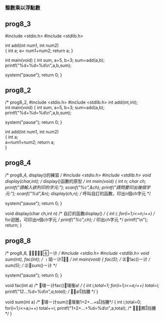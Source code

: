 ### 整數乘以浮點數
## prog8_3 

#include <stdio.h>
#include <stdlib.h>

int add(int num1, int num2) 	
{
   int a;
   a= num1+num2;
   return a; 
}

int main(void)
{
   int sum, a=5, b=3;
   sum=add(a,b);			
   printf("%d+%d=%d\n",a,b,sum); 

   system("pause");
   return 0;
}

## prog8_2

/* prog8_2, 
#include <stdio.h>
#include <stdlib.h>
int add(int,int);    		
int main(void)
{
   int sum, a=5, b=3;
   sum=add(a,b);			
   printf("%d+%d=%d\n",a,b,sum); 

   system("pause");
   return 0;
}

int add(int num1, int num2) 	
{
   int a; 				
   a=num1+num2;
   return a; 				
}

## prog8_4

/* prog8_4, display()的練習 */
#include <stdio.h>
#include <stdlib.h>
void display(char,int);	/* display()函數的原型 */
int main(void)
{
   int n;
   char ch;
   printf("請輸入欲列印的字元:");
   scanf("%c",&ch);
   printf("請問要印出幾個字元:");
   scanf("%d",&n);
   display(ch,n);		/* 呼叫自訂的函數，印出n個ch字元 */

   system("pause");
   return 0;
}

void display(char ch,int n)	/* 自訂的函數display() */
{
   int i;
   for(i=1;i<=n;i++)			/* for迴圈，可印出n個ch字元 */
       printf("%c",ch);			/* 印出ch字元 */
   printf("\n");
   return;
}

## prog8_8

/* prog8_8, ㊣ㄧ计 */
#include <stdio.h>
#include <stdlib.h>
void sum(int), fac(int);		/* ﹚竡ㄧ计 */
int main(void)
{
   fac(5);			/* ㊣fac()ㄧ计 */
   sum(5); 			/* ㊣sum()ㄧ计 */

   system("pause");
   return 0;
}

void fac(int a)		/* 璹ㄧ计fac()璸衡a! */
{
   int i,total=1;
   for(i=1;i<=a;i++)
      total*=i;
   printf("1*2*...*%d=%d\n",a,total);	/* a!挡狦 */
}

void sum(int a)		/* 璹ㄧ计sum()璸衡1+2+...+a挡狦*/
{
   int i,total=0;
   for(i=1;i<=a;i++)
      total+=i;
   printf("1+2+...+%d=%d\n",a,total);	/* 羆挡狦 */
}

